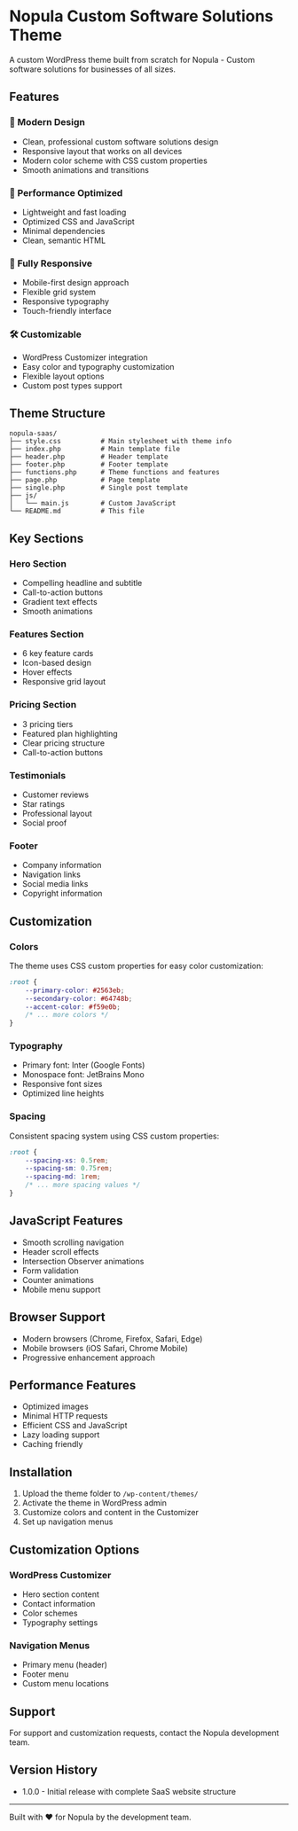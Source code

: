 # Nopula Custom Software Solutions Theme

A custom WordPress theme built from scratch for Nopula - Custom software solutions for businesses of all sizes.

## Features

### 🎨 Modern Design
- Clean, professional custom software solutions design
- Responsive layout that works on all devices
- Modern color scheme with CSS custom properties
- Smooth animations and transitions

### 🚀 Performance Optimized
- Lightweight and fast loading
- Optimized CSS and JavaScript
- Minimal dependencies
- Clean, semantic HTML

### 📱 Fully Responsive
- Mobile-first design approach
- Flexible grid system
- Responsive typography
- Touch-friendly interface

### 🛠️ Customizable
- WordPress Customizer integration
- Easy color and typography customization
- Flexible layout options
- Custom post types support

## Theme Structure

```
nopula-saas/
├── style.css          # Main stylesheet with theme info
├── index.php          # Main template file
├── header.php         # Header template
├── footer.php         # Footer template
├── functions.php      # Theme functions and features
├── page.php           # Page template
├── single.php         # Single post template
├── js/
│   └── main.js        # Custom JavaScript
└── README.md          # This file
```

## Key Sections

### Hero Section
- Compelling headline and subtitle
- Call-to-action buttons
- Gradient text effects
- Smooth animations

### Features Section
- 6 key feature cards
- Icon-based design
- Hover effects
- Responsive grid layout

### Pricing Section
- 3 pricing tiers
- Featured plan highlighting
- Clear pricing structure
- Call-to-action buttons

### Testimonials
- Customer reviews
- Star ratings
- Professional layout
- Social proof

### Footer
- Company information
- Navigation links
- Social media links
- Copyright information

## Customization

### Colors
The theme uses CSS custom properties for easy color customization:

```css
:root {
    --primary-color: #2563eb;
    --secondary-color: #64748b;
    --accent-color: #f59e0b;
    /* ... more colors */
}
```

### Typography
- Primary font: Inter (Google Fonts)
- Monospace font: JetBrains Mono
- Responsive font sizes
- Optimized line heights

### Spacing
Consistent spacing system using CSS custom properties:

```css
:root {
    --spacing-xs: 0.5rem;
    --spacing-sm: 0.75rem;
    --spacing-md: 1rem;
    /* ... more spacing values */
}
```

## JavaScript Features

- Smooth scrolling navigation
- Header scroll effects
- Intersection Observer animations
- Form validation
- Counter animations
- Mobile menu support

## Browser Support

- Modern browsers (Chrome, Firefox, Safari, Edge)
- Mobile browsers (iOS Safari, Chrome Mobile)
- Progressive enhancement approach

## Performance Features

- Optimized images
- Minimal HTTP requests
- Efficient CSS and JavaScript
- Lazy loading support
- Caching friendly

## Installation

1. Upload the theme folder to `/wp-content/themes/`
2. Activate the theme in WordPress admin
3. Customize colors and content in the Customizer
4. Set up navigation menus

## Customization Options

### WordPress Customizer
- Hero section content
- Contact information
- Color schemes
- Typography settings

### Navigation Menus
- Primary menu (header)
- Footer menu
- Custom menu locations

## Support

For support and customization requests, contact the Nopula development team.

## Version History

- 1.0.0 - Initial release with complete SaaS website structure

---

Built with ❤️ for Nopula by the development team.
